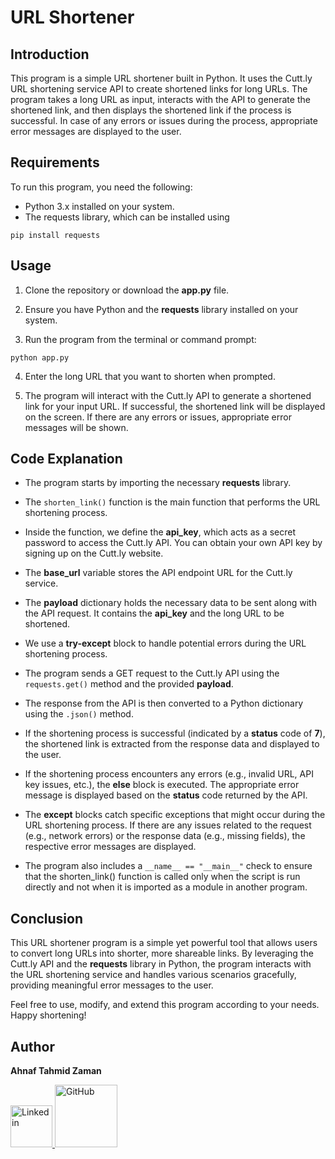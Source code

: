 # URL Shortener

## Introduction

This program is a simple URL shortener built in Python. It uses the Cutt.ly URL shortening service API to create shortened links for long URLs. The program takes a long URL as input, interacts with the API to generate the shortened link, and then displays the shortened link if the process is successful. In case of any errors or issues during the process, appropriate error messages are displayed to the user.

## Requirements

To run this program, you need the following:

- Python 3.x installed on your system.
- The requests library, which can be installed using

```
pip install requests
```

## Usage

1. Clone the repository or download the **app.py** file.

2. Ensure you have Python and the **requests** library installed on your system.

3. Run the program from the terminal or command prompt:

```
python app.py
```

4. Enter the long URL that you want to shorten when prompted.

5. The program will interact with the Cutt.ly API to generate a shortened link for your input URL. If successful, the shortened link will be displayed on the screen. If there are any errors or issues, appropriate error messages will be shown.

## Code Explanation

- The program starts by importing the necessary **requests** library.

- The `shorten_link()` function is the main function that performs the URL shortening process.

- Inside the function, we define the **api_key**, which acts as a secret password to access the Cutt.ly API. You can obtain your own API key by signing up on the Cutt.ly website.

- The **base_url** variable stores the API endpoint URL for the Cutt.ly service.

- The **payload** dictionary holds the necessary data to be sent along with the API request. It contains the **api_key** and the long URL to be shortened.

- We use a **try-except** block to handle potential errors during the URL shortening process.

- The program sends a GET request to the Cutt.ly API using the `requests.get()` method and the provided **payload**.

- The response from the API is then converted to a Python dictionary using the `.json()` method.

- If the shortening process is successful (indicated by a **status** code of **7**), the shortened link is extracted from the response data and displayed to the user.

- If the shortening process encounters any errors (e.g., invalid URL, API key issues, etc.), the **else** block is executed. The appropriate error message is displayed based on the **status** code returned by the API.

- The **except** blocks catch specific exceptions that might occur during the URL shortening process. If there are any issues related to the request (e.g., network errors) or the response data (e.g., missing fields), the respective error messages are displayed.

- The program also includes a `__name__ == "__main__"` check to ensure that the shorten_link() function is called only when the script is run directly and not when it is imported as a module in another program.

## Conclusion

This URL shortener program is a simple yet powerful tool that allows users to convert long URLs into shorter, more shareable links. By leveraging the Cutt.ly API and the **requests** library in Python, the program interacts with the URL shortening service and handles various scenarios gracefully, providing meaningful error messages to the user.

Feel free to use, modify, and extend this program according to your needs. Happy shortening!
## Author
**Ahnaf Tahmid Zaman**

<a href="https://www.linkedin.com/in/ahnaf-tahmid-zaman/">
    <img src="https://dl.dropboxusercontent.com/scl/fi/6wwu1stsm3hki3vsxl5c0/linkedin.png?rlkey=4nfdo2u3tmoaxo9xwkxh6t5to&dl=0" alt="Linkedin" width="67px">
</a>
<a href="https://github.com/AHNAF14924">
    <img src="https://dl.dropboxusercontent.com/scl/fi/bys8mwgtmsjobu6uk0d15/GitHub-Symbol-2149346605.png?rlkey=memfqto1ygr91gja8t3cpwwbx&dl=0" alt="GitHub" width="100px">
</a>